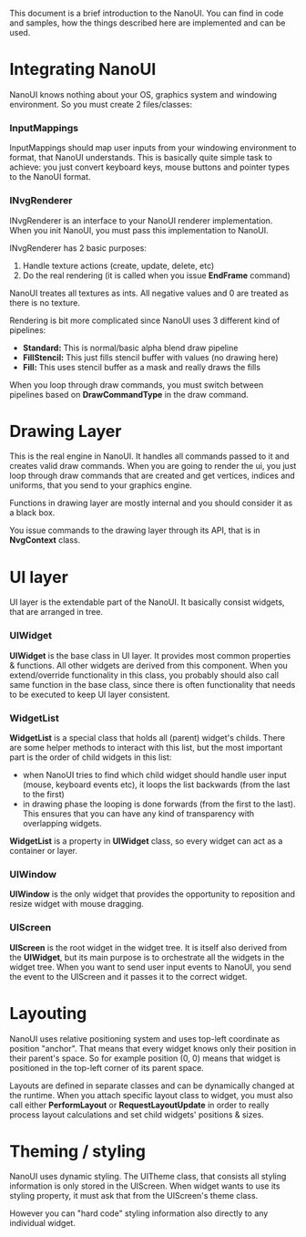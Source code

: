 This document is a brief introduction to the NanoUI. You can find in code and samples, how the things described here are implemented and can be used.

# Integrating NanoUI

NanoUI knows nothing about your OS, graphics system and windowing environment. So you must create 2 files/classes:

### InputMappings

InputMappings should map user inputs from your windowing environment to format, that NanoUI understands.
This is basically quite simple task to achieve: you just convert keyboard keys, mouse buttons and pointer types to the NanoUI format.

### INvgRenderer

INvgRenderer is an interface to your NanoUI renderer implementation. When you init NanoUI, you must pass this implementation to NanoUI.

INvgRenderer has 2 basic purposes:
1. Handle texture actions (create, update, delete, etc)
2. Do the real rendering (it is called when you issue **EndFrame** command)

NanoUI treates all textures as ints. All negative values and 0 are treated as there is no texture.

Rendering is bit more complicated since NanoUI uses 3 different kind of pipelines:
- **Standard:** This is normal/basic alpha blend draw pipeline
- **FillStencil:** This just fills stencil buffer with values (no drawing here)
- **Fill:** This uses stencil buffer as a mask and really draws the fills

When you loop through draw commands, you must switch between pipelines based on **DrawCommandType** in the draw command.

# Drawing Layer

This is the real engine in NanoUI. It handles all commands passed to it and creates valid draw commands. When you are going to render the ui, you just loop through draw commands that are created and get vertices, indices and uniforms, that you send to your graphics engine.

Functions in drawing layer are mostly internal and you should consider it as a black box.

You issue commands to the drawing layer through its API, that is in **NvgContext** class.


# UI layer

UI layer is the extendable part of the NanoUI. It basically consist widgets, that are arranged in tree.

### UIWidget
**UIWidget** is the base class in UI layer. It provides most common properties & functions. All other widgets are derived from this component.
When you extend/override functionality in this class, you probably should also call same function in the base class, since there is often functionality that needs to be executed to keep UI layer consistent.

### WidgetList
**WidgetList** is a special class that holds all (parent) widget's childs. There are some helper methods to interact with this list, but the most important part is the order of child widgets in this list:

- when NanoUI tries to find which child widget should handle user input (mouse, keyboard events etc), it loops the list backwards (from the last to the first)
- in drawing phase the looping is done forwards (from the first to the last). This ensures that you can have any kind of transparency with overlapping widgets.

**WidgetList** is a property in **UIWidget** class, so every widget can act as a container or layer.

### UIWindow
**UIWindow** is the only widget that provides the opportunity to reposition and resize widget with mouse dragging.

### UIScreen
**UIScreen** is the root widget in the widget tree. It is itself also derived from the **UIWidget**, but its main purpose is to orchestrate all the widgets in the widget tree. When you want to send user input events to NanoUI, you send the event to the UIScreen and it passes it to the correct widget.

# Layouting

NanoUI uses relative positioning system and uses top-left coordinate as position "anchor". That means that every widget knows only their position in their parent's space. So for example position (0, 0) means that widget is positioned in the top-left corner of its parent space.

Layouts are defined in separate classes and can be dynamically changed at the runtime. When you attach specific layout class to widget, you must also call either **PerformLayout** or **RequestLayoutUpdate** in order to really process layout calculations and set child widgets' positions & sizes.

# Theming / styling

NanoUI uses dynamic styling. The UITheme class, that consists all styling information is only stored in the UIScreen. When widget wants to use its styling property, it must ask that from the UIScreen's theme class.

However you can "hard code" styling information also directly to any individual widget.
